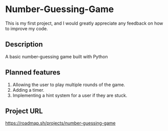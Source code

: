 # Number-Guessing-Game
This is my first project, and I would greatly appreciate any feedback on how to improve my code.

## Description
A basic number-guessing game built with Python

## Planned features

1. Allowing the user to play multiple rounds of the game.
2. Adding a timer.
3. Implementing a hint system for a user if they are stuck.


## Project URL
https://roadmap.sh/projects/number-guessing-game
